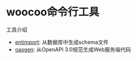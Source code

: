 # woocoo命令行工具

工具介绍

- [entimport](./entimport/README.md): 从数据库中生成schema文件
- [oasgen](./oasgen/README.md): 从OpenAPI 3.0规范生成Web服务端代码